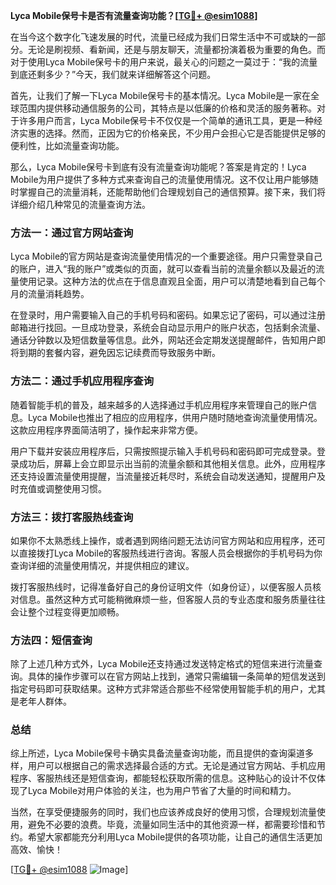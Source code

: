**Lyca Mobile保号卡是否有流量查询功能？[[TG💪+ @esim1088](https://t.me/s/esim1088)]**

在当今这个数字化飞速发展的时代，流量已经成为我们日常生活中不可或缺的一部分。无论是刷视频、看新闻，还是与朋友聊天，流量都扮演着极为重要的角色。而对于使用Lyca Mobile保号卡的用户来说，最关心的问题之一莫过于：“我的流量到底还剩多少？”今天，我们就来详细解答这个问题。

首先，让我们了解一下Lyca Mobile保号卡的基本情况。Lyca Mobile是一家在全球范围内提供移动通信服务的公司，其特点是以低廉的价格和灵活的服务著称。对于许多用户而言，Lyca Mobile保号卡不仅仅是一个简单的通讯工具，更是一种经济实惠的选择。然而，正因为它的价格亲民，不少用户会担心它是否能提供足够的便利性，比如流量查询功能。

那么，Lyca Mobile保号卡到底有没有流量查询功能呢？答案是肯定的！Lyca Mobile为用户提供了多种方式来查询自己的流量使用情况。这不仅让用户能够随时掌握自己的流量消耗，还能帮助他们合理规划自己的通信预算。接下来，我们将详细介绍几种常见的流量查询方法。

### 方法一：通过官方网站查询

Lyca Mobile的官方网站是查询流量使用情况的一个重要途径。用户只需登录自己的账户，进入“我的账户”或类似的页面，就可以查看当前的流量余额以及最近的流量使用记录。这种方法的优点在于信息直观且全面，用户可以清楚地看到自己每个月的流量消耗趋势。

在登录时，用户需要输入自己的手机号码和密码。如果忘记了密码，可以通过注册邮箱进行找回。一旦成功登录，系统会自动显示用户的账户状态，包括剩余流量、通话分钟数以及短信数量等信息。此外，网站还会定期发送提醒邮件，告知用户即将到期的套餐内容，避免因忘记续费而导致服务中断。

### 方法二：通过手机应用程序查询

随着智能手机的普及，越来越多的人选择通过手机应用程序来管理自己的账户信息。Lyca Mobile也推出了相应的应用程序，供用户随时随地查询流量使用情况。这款应用程序界面简洁明了，操作起来非常方便。

用户下载并安装应用程序后，只需按照提示输入手机号码和密码即可完成登录。登录成功后，屏幕上会立即显示出当前的流量余额和其他相关信息。此外，应用程序还支持设置流量使用提醒，当流量接近耗尽时，系统会自动发送通知，提醒用户及时充值或调整使用习惯。

### 方法三：拨打客服热线查询

如果你不太熟悉线上操作，或者遇到网络问题无法访问官方网站和应用程序，还可以直接拨打Lyca Mobile的客服热线进行咨询。客服人员会根据你的手机号码为你查询详细的流量使用情况，并提供相应的建议。

拨打客服热线时，记得准备好自己的身份证明文件（如身份证），以便客服人员核对信息。虽然这种方式可能稍微麻烦一些，但客服人员的专业态度和服务质量往往会让整个过程变得更加顺畅。

### 方法四：短信查询

除了上述几种方式外，Lyca Mobile还支持通过发送特定格式的短信来进行流量查询。具体的操作步骤可以在官方网站上找到，通常只需编辑一条简单的短信发送到指定号码即可获取结果。这种方式非常适合那些不经常使用智能手机的用户，尤其是老年人群体。

### 总结

综上所述，Lyca Mobile保号卡确实具备流量查询功能，而且提供的查询渠道多样，用户可以根据自己的需求选择最合适的方式。无论是通过官方网站、手机应用程序、客服热线还是短信查询，都能轻松获取所需的信息。这种贴心的设计不仅体现了Lyca Mobile对用户体验的关注，也为用户节省了大量的时间和精力。

当然，在享受便捷服务的同时，我们也应该养成良好的使用习惯，合理规划流量使用，避免不必要的浪费。毕竟，流量如同生活中的其他资源一样，都需要珍惜和节约。希望大家都能充分利用Lyca Mobile提供的各项功能，让自己的通信生活更加高效、愉快！

[[TG💪+ @esim1088](https://t.me/s/esim1088) ![Image](https://i.postimg.cc/4NQfJmqS/Snipaste-2025-05-13-00-14-12.png)]